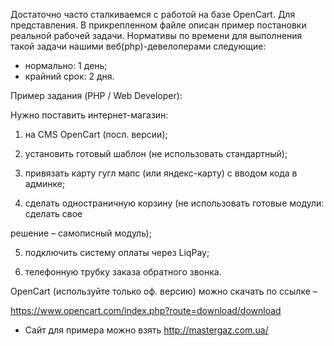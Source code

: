 Достаточно часто сталкиваемся с работой на базе OpenCart. 
Для представления. В прикрепленном файле описан пример постановки реальной рабочей задачи. Нормативы по времени для выполнения такой задачи нашими веб(php)-девелоперами следующие:
- нормально: 1 день;
- крайний срок: 2 дня.

Пример задания (PHP / Web Developer):

Нужно поставить интернет-магазин:

1. на CMS OpenCart (посл. версии);

2. установить готовый шаблон (не использовать стандартный);

3. привязать карту гугл мапс (или яндекс-карту) с вводом кода в админке;

4. сделать одностраничную корзину (не использовать готовые модули: сделать свое

решение – самописный модуль);

5. подключить систему оплаты через LiqPay;

6. телефонную трубку заказа обратного звонка.

OpenCart (используйте только оф. версию) можно скачать по ссылке –

https://www.opencart.com/index.php?route=download/download

* Сайт для примера можно взять http://mastergaz.com.ua/